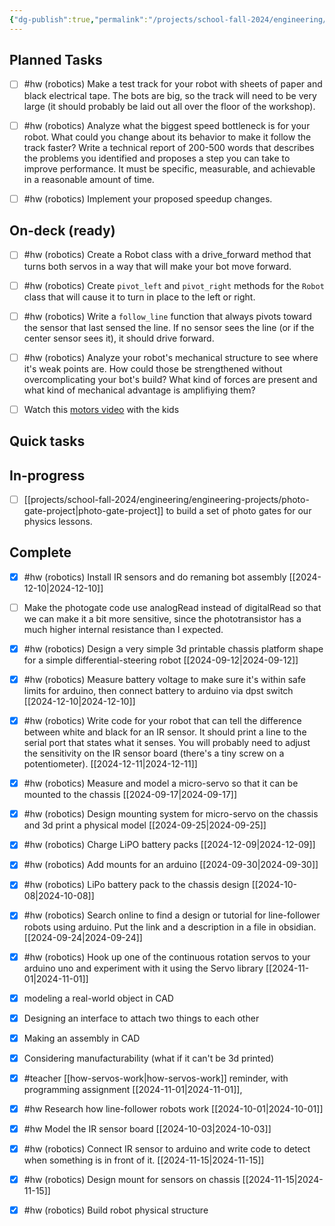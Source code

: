 ```yaml
---
{"dg-publish":true,"permalink":"/projects/school-fall-2024/engineering/engineering-kanban/"}
---
```



## Planned Tasks

- [ ] #hw (robotics) Make a test track for your robot with sheets of paper and black electrical tape. The bots are big, so the track will need to be very large (it should probably be laid out all over the floor of the workshop).
- [ ] #hw (robotics) Analyze what the biggest speed bottleneck is for your robot. What could you change about its behavior to make it follow the track faster? Write a technical report of 200-500 words that describes the problems you identified and proposes a step you can take to improve performance. It must be specific, measurable,  and achievable in a reasonable amount of time.
- [ ] #hw (robotics) Implement your proposed speedup changes.


## On-deck (ready)

- [ ] #hw (robotics) Create a Robot class with a drive_forward method that turns both servos in a way that will make your bot move forward.
- [ ] #hw (robotics) Create `pivot_left` and `pivot_right` methods for the `Robot` class that will cause it to turn in place to the left or right.
- [ ] #hw (robotics) Write a `follow_line` function that always pivots toward the sensor that last sensed the line. If no sensor sees the line (or if the center sensor sees it), it should drive forward.
- [ ] #hw (robotics) Analyze your robot's mechanical structure to see where it's weak points are. How could those be strengthened without overcomplicating your bot's build? What kind of forces are present and what kind of mechanical advantage is amplifiying them?
- [ ] Watch this [motors video](https://www.youtube.com/watch?v=-PCuDnpgiew) with the kids


## Quick tasks



## In-progress

- [ ] [[projects/school-fall-2024/engineering/engineering-projects/photo-gate-project\|photo-gate-project]] to build a set of photo gates for our physics lessons.


## Complete

- [x] #hw (robotics) Install IR sensors and do remaning bot assembly [[2024-12-10\|2024-12-10]]
- [ ] Make the photogate code use analogRead instead of digitalRead so that we can make it a bit more sensitive, since the phototransistor has a much higher internal resistance than I expected.
- [x] #hw (robotics) Design a very simple 3d printable chassis platform shape for a simple differential-steering robot [[2024-09-12\|2024-09-12]]
- [x] #hw (robotics) Measure battery voltage to make sure it's within safe limits for arduino, then connect battery to arduino via dpst switch [[2024-12-10\|2024-12-10]]
- [x] #hw (robotics) Write code for your robot that can tell the difference between white and black for an IR sensor. It should print a line to the serial port that states what it senses. You will probably need to adjust the sensitivity on the IR sensor board (there's a tiny screw on a potentiometer). [[2024-12-11\|2024-12-11]]
- [x] #hw (robotics) Measure and model a micro-servo so that it can be mounted to the chassis [[2024-09-17\|2024-09-17]]
- [x] #hw (robotics) Design mounting system for micro-servo on the chassis and 3d print a physical model [[2024-09-25\|2024-09-25]]
- [x] #hw (robotics) Charge LiPO battery packs [[2024-12-09\|2024-12-09]]
- [x] #hw (robotics) Add mounts for an arduino [[2024-09-30\|2024-09-30]]
- [x] #hw (robotics) LiPo battery pack to the chassis design [[2024-10-08\|2024-10-08]]
- [x] #hw (robotics) Search online to find a design or tutorial for line-follower robots using arduino. Put the link and a description in a file in obsidian. [[2024-09-24\|2024-09-24]]
- [x] #hw (robotics) Hook up one of the continuous rotation servos to your arduino uno and experiment with it using the Servo library [[2024-11-01\|2024-11-01]]
- [x] modeling a real-world object in CAD
- [x] Designing an interface to attach two things to each other
- [x] Making an assembly in CAD
- [x] Considering manufacturability (what if it can't be 3d printed)
- [x] #teacher [[how-servos-work\|how-servos-work]] reminder, with programming assignment [[2024-11-01\|2024-11-01]],
- [x] #hw Research how line-follower robots work [[2024-10-01\|2024-10-01]]
- [x] #hw Model the IR sensor board [[2024-10-03\|2024-10-03]]
- [x] #hw (robotics) Connect IR sensor to arduino and write code to detect when something is in front of it. [[2024-11-15\|2024-11-15]]
- [x] #hw (robotics) Design mount for sensors on chassis [[2024-11-15\|2024-11-15]]
- [x] #hw (robotics) Build robot physical structure




